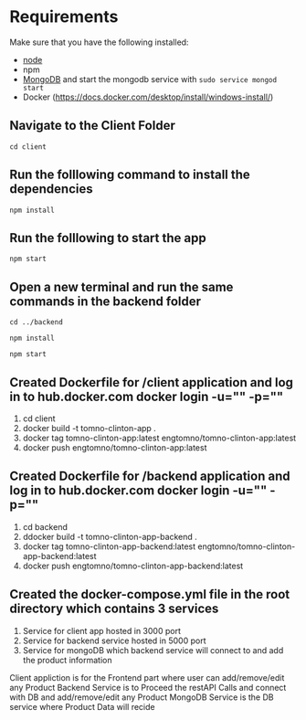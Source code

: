 # Requirements
Make sure that you have the following installed:
- [node](https://www.digitalocean.com/community/tutorials/how-to-install-node-js-on-ubuntu-18-04) 
- npm 
- [MongoDB](https://docs.mongodb.com/manual/tutorial/install-mongodb-on-ubuntu/) and start the mongodb service with `sudo service mongod start`
- Docker (https://docs.docker.com/desktop/install/windows-install/)

## Navigate to the Client Folder 
 `cd client`

## Run the folllowing command to install the dependencies 
 `npm install`

## Run the folllowing to start the app
 `npm start`

## Open a new terminal and run the same commands in the backend folder
 `cd ../backend`

 `npm install`

 `npm start`

## Created Dockerfile for /client application and log in to hub.docker.com docker login -u="" -p=""
   1) cd client
   2) docker build -t tomno-clinton-app .
   3) docker tag tomno-clinton-app:latest engtomno/tomno-clinton-app:latest
   4) docker push engtomno/tomno-clinton-app:latest
## Created Dockerfile for /backend application and log in to hub.docker.com docker login -u="" -p=""
   1) cd backend
   2) ddocker build -t tomno-clinton-app-backend .
   3) docker tag tomno-clinton-app-backend:latest engtomno/tomno-clinton-app-backend:latest
   4) docker push engtomno/tomno-clinton-app-backend:latest
   
   
## Created the docker-compose.yml file in the root directory which contains 3 services
   1) Service for client app hosted in 3000 port
   2) Service for backend service hosted in 5000 port
   3) Service for mongoDB which backend service will connect to and add the product information
   

Client appliction is for the Frontend part where user can add/remove/edit any Product
Backend Service is to Proceed the restAPI Calls and connect with DB and add/remove/edit any Product
MongoDB Service is the DB service where Product Data will recide

  
   

   

 
 